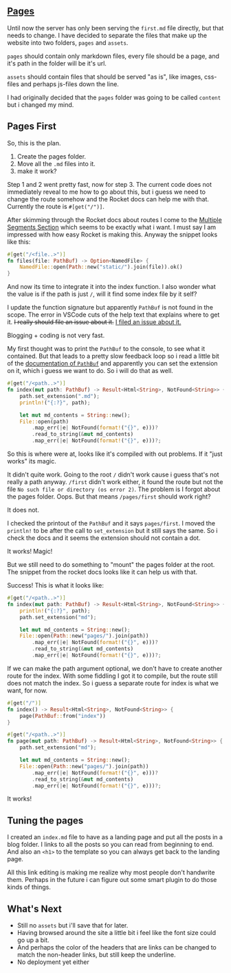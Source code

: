 ## [Pages](/blog/2017-02-11-pages)

Until now the server has only been serving the `first.md` file directly, but that needs to change. I have decided to separate the files that make up the website into two folders, `pages` and `assets`.

`pages` should contain only markdown files, every file should be a page, and it's path in the folder will be it's url.

`assets` should contain files that should be served "as is", like images, css-files and perhaps js-files down the line.

I had originally decided that the `pages` folder was going to be called `content` but i changed my mind.

## Pages First

So, this is the plan.

1. Create the pages folder.
2. Move all the `.md` files into it.
3. make it work?

Step 1 and 2 went pretty fast, now for step 3. The current code does not immediately reveal to me how to go about this, but i guess we need to change the route somehow and the Rocket docs can help me with that. Currently the route is `#[get("/")]`.

After skimming through the Rocket docs about routes I come to the [Multiple Segments Section](https://rocket.rs/guide/requests/#multiple-segments) which seems to be exactly what i want. I must say I am impressed with how easy Rocket is making this. Anyway the snippet looks like this:

```rust
#[get("/<file..>")]
fn files(file: PathBuf) -> Option<NamedFile> {
    NamedFile::open(Path::new("static/").join(file)).ok()
}
```

And now its time to integrate it into the index function. I also wonder what the value is if the path is just `/`, will it find some index file by it self?

I update the function signature but apparently `PathBuf` is not found in the scope. The error in VSCode cuts of the help text that explains where to get it. ~~I really should file an issue about it.~~ [I filed an issue about it.](https://github.com/rust-lang-nursery/rls-vscode/issues/255)

Blogging + coding is not very fast.

My first thought was to print the `PathBuf` to the console, to see what it contained. But that leads to a pretty slow feedback loop so i read a little bit of the [documentation of `PathBuf`](https://doc.rust-lang.org/std/path/struct.PathBuf.html) and apparently you can set the extension on it, which i guess we want to do. So i will do that as well.

```rust
#[get("/<path..>")]
fn index(mut path: PathBuf) -> Result<Html<String>, NotFound<String>> {
    path.set_extension(".md");
    println!("{:?}", path);

    let mut md_contents = String::new();
    File::open(path)
        .map_err(|e| NotFound(format!("{}", e)))?
        .read_to_string(&mut md_contents)
        .map_err(|e| NotFound(format!("{}", e)))?;
```

So this is where were at, looks like it's compiled with out problems. If it "just works" its magic.

It didn't quite work. Going to the root `/` didn't work cause i guess that's not really a path anyway. `/first` didn't work either, it found the route but not the file `No such file or directory (os error 2)`. The problem is I forgot about the pages folder. Oops. But that means `/pages/first` should work right?

It does not.

I checked the printout of the `PathBuf` and it says `pages/first`. I moved the `println!` to be after the call to `set_extension` but it still says the same. So i check the docs and it seems the extension should not contain a dot.

It works! Magic!

But we still need to do something to "mount" the pages folder at the root. The snippet from the rocket docs looks like it can help us with that.

Success! This is what it looks like:

```rust
#[get("/<path..>")]
fn index(mut path: PathBuf) -> Result<Html<String>, NotFound<String>> {
    println!("{:?}", path);
    path.set_extension("md");

    let mut md_contents = String::new();
    File::open(Path::new("pages/").join(path))
        .map_err(|e| NotFound(format!("{}", e)))?
        .read_to_string(&mut md_contents)
        .map_err(|e| NotFound(format!("{}", e)))?;
```

If we can make the path argument optional, we don't have to create another route for the index. With some fiddling I got it to compile, but the route still does not match the index. So i guess a separate route for index is what we want, for now.

```rust
#[get("/")]
fn index() -> Result<Html<String>, NotFound<String>> {
    page(PathBuf::from("index"))
}

#[get("/<path..>")]
fn page(mut path: PathBuf) -> Result<Html<String>, NotFound<String>> {
    path.set_extension("md");

    let mut md_contents = String::new();
    File::open(Path::new("pages/").join(path))
        .map_err(|e| NotFound(format!("{}", e)))?
        .read_to_string(&mut md_contents)
        .map_err(|e| NotFound(format!("{}", e)))?;
```

It works!

## Tuning the pages

I created an `index.md` file to have as a landing page and put all the posts in a blog folder. I links to all the posts so you can read from beginning to end. And also an `<h1>` to the template so you can always get back to the landing page.

All this link editing is making me realize why most people don't handwrite them. Perhaps in the future i can figure out some smart plugin to do those kinds of things.

## What's Next

* Still no `assets` but i'll save that for later.
* Having browsed around the site a little bit i feel like the font size could go up a bit.
* And perhaps the color of the headers that are links can be changed to match the non-header links, but still keep the underline.
* No deployment yet either
